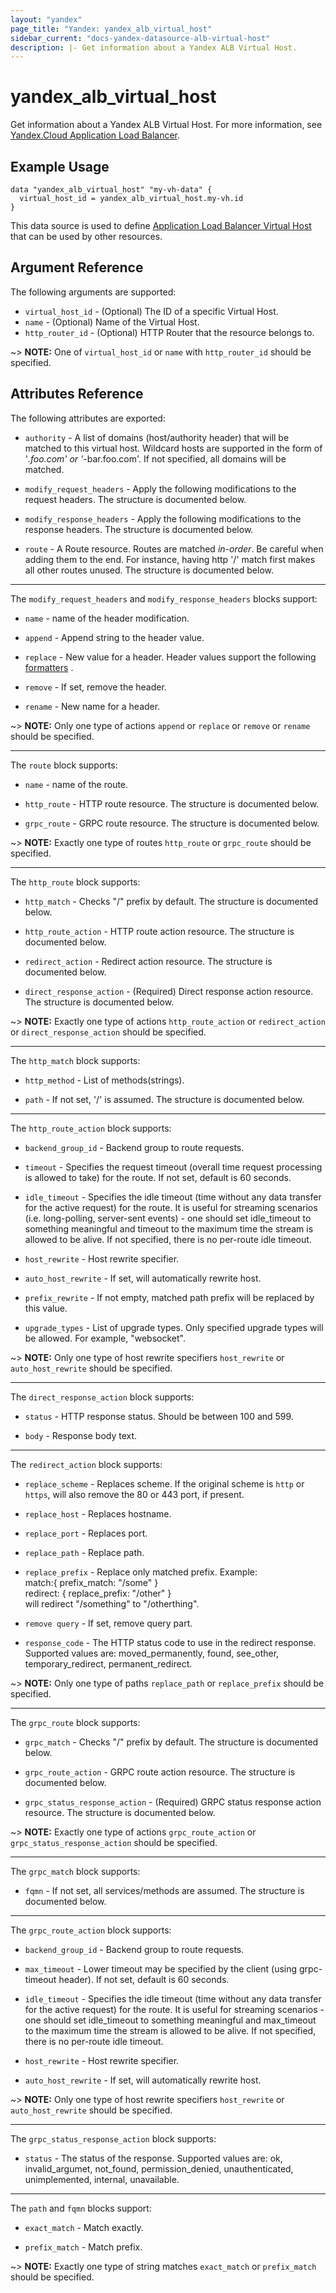 ```yaml
---
layout: "yandex"
page_title: "Yandex: yandex_alb_virtual_host"
sidebar_current: "docs-yandex-datasource-alb-virtual-host"
description: |- Get information about a Yandex ALB Virtual Host.
---
```


# yandex\_alb\_virtual\_host

Get information about a Yandex ALB Virtual Host. For more information, see
[Yandex.Cloud Application Load Balancer](https://cloud.yandex.com/en/docs/application-load-balancer/quickstart).

## Example Usage

```hcl
data "yandex_alb_virtual_host" "my-vh-data" {
  virtual_host_id = yandex_alb_virtual_host.my-vh.id
}
```

This data source is used to define [Application Load Balancer Virtual Host] that can be used by other resources.

## Argument Reference

The following arguments are supported:

* `virtual_host_id` - (Optional) The ID of a specific Virtual Host.
* `name` - (Optional) Name of the Virtual Host.
* `http_router_id` - (Optional) HTTP Router that the resource belongs to.

~> **NOTE:** One of `virtual_host_id` or `name` with `http_router_id` should be specified.

## Attributes Reference

The following attributes are exported:

* `authority` - A list of domains (host/authority header) that will be matched to this virtual host. Wildcard hosts are
  supported in the form of '*.foo.com' or '*-bar.foo.com'. If not specified, all domains will be matched.

* `modify_request_headers` - Apply the following modifications to the request headers. The structure is documented
  below.

* `modify_response_headers` - Apply the following modifications to the response headers. The structure is documented
  below.

* `route` - A Route resource. Routes are matched *in-order*. Be careful when adding them to the end. For instance,
  having http '/' match first makes all other routes unused. The structure is documented below.

---

The `modify_request_headers` and `modify_response_headers` blocks support:

* `name` - name of the header modification.

* `append` - Append string to the header value.

* `replace` - New value for a header. Header values support the following
  [formatters](https://www.envoyproxy.io/docs/envoy/latest/configuration/http/http_conn_man/headers#custom-request-response-headers)
  .

* `remove` - If set, remove the header.

* `rename` - New name for a header.

~> **NOTE:** Only one type of actions `append` or `replace` or `remove` or `rename` should be specified.

---

The `route` block supports:

* `name` - name of the route.

* `http_route` - HTTP route resource. The structure is documented below.

* `grpc_route` - GRPC route resource. The structure is documented below.

~> **NOTE:** Exactly one type of routes `http_route` or `grpc_route` should be specified.

---

The `http_route` block supports:

* `http_match` - Checks "/" prefix by default. The structure is documented below.

* `http_route_action` - HTTP route action resource. The structure is documented below.

* `redirect_action` - Redirect action resource. The structure is documented below.

* `direct_response_action` - (Required) Direct response action resource. The structure is documented below.

~> **NOTE:** Exactly one type of actions `http_route_action` or `redirect_action` or `direct_response_action` should be
specified.

---

The `http_match` block supports:

* `http_method` - List of methods(strings).

* `path` - If not set, '/' is assumed. The structure is documented below.

---

The `http_route_action` block supports:

* `backend_group_id` - Backend group to route requests.

* `timeout` - Specifies the request timeout (overall time request processing is allowed to take) for the route. If not
  set, default is 60 seconds.

* `idle_timeout` - Specifies the idle timeout (time without any data transfer for the active request) for the route. It
  is useful for streaming scenarios (i.e. long-polling, server-sent events) - one should set idle_timeout to something
  meaningful and timeout to the maximum time the stream is allowed to be alive. If not specified, there is no per-route
  idle timeout.

* `host_rewrite` - Host rewrite specifier.

* `auto_host_rewrite` - If set, will automatically rewrite host.

* `prefix_rewrite` - If not empty, matched path prefix will be replaced by this value.

* `upgrade_types` - List of upgrade types. Only specified upgrade types will be allowed. For example,
  "websocket".

~> **NOTE:** Only one type of host rewrite specifiers `host_rewrite` or `auto_host_rewrite` should be specified.

---

The `direct_response_action` block supports:

* `status` - HTTP response status. Should be between 100 and 599.

* `body` - Response body text.

---

The `redirect_action` block supports:

* `replace_scheme` - Replaces scheme. If the original scheme is `http` or `https`, will also remove the 80 or 443 port,
  if present.

* `replace_host` - Replaces hostname.

* `replace_port` - Replaces port.

* `replace_path` - Replace path.

* `replace_prefix` - Replace only matched prefix. Example:<br/> match:{ prefix_match: "/some" } <br/>
  redirect: { replace_prefix: "/other" } <br/> will redirect "/something" to "/otherthing".

* `remove query` - If set, remove query part.

* `response_code` - The HTTP status code to use in the redirect response. Supported values are:
  moved_permanently, found, see_other, temporary_redirect, permanent_redirect.

~> **NOTE:** Only one type of paths `replace_path` or `replace_prefix` should be specified.

---

The `grpc_route` block supports:

* `grpc_match` - Checks "/" prefix by default. The structure is documented below.

* `grpc_route_action` - GRPC route action resource. The structure is documented below.

* `grpc_status_response_action` - (Required) GRPC status response action resource. The structure is documented below.

~> **NOTE:** Exactly one type of actions `grpc_route_action` or `grpc_status_response_action` should be specified.

---

The `grpc_match` block supports:

* `fqmn` - If not set, all services/methods are assumed. The structure is documented below.

---

The `grpc_route_action` block supports:

* `backend_group_id` - Backend group to route requests.

* `max_timeout` - Lower timeout may be specified by the client (using grpc-timeout header). If not set, default is 60
  seconds.

* `idle_timeout` - Specifies the idle timeout (time without any data transfer for the active request) for the route. It
  is useful for streaming scenarios - one should set idle_timeout to something meaningful and max_timeout to the maximum
  time the stream is allowed to be alive. If not specified, there is no per-route idle timeout.

* `host_rewrite` - Host rewrite specifier.

* `auto_host_rewrite` - If set, will automatically rewrite host.

~> **NOTE:** Only one type of host rewrite specifiers `host_rewrite` or `auto_host_rewrite` should be specified.

---

The `grpc_status_response_action` block supports:

* `status` - The status of the response. Supported values are: ok, invalid_argumet, not_found, permission_denied,
  unauthenticated, unimplemented, internal, unavailable.

---

The `path` and `fqmn` blocks support:

* `exact_match` - Match exactly.

* `prefix_match` - Match prefix.

~> **NOTE:** Exactly one type of string matches `exact_match` or `prefix_match` should be specified.


[Application Load Balancer Virtual Host]: https://cloud.yandex.com/en/docs/application-load-balancer/concepts/http-router